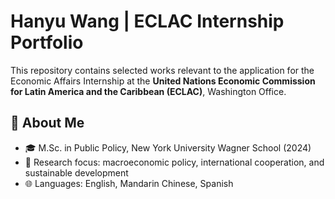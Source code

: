 # Hanyu Wang | ECLAC Internship Portfolio

This repository contains selected works relevant to the application for the Economic Affairs Internship at the **United Nations Economic Commission for Latin America and the Caribbean (ECLAC)**, Washington Office.

## 📌 About Me
- 🎓 M.Sc. in Public Policy, New York University Wagner School (2024)
- 💼 Research focus: macroeconomic policy, international cooperation, and sustainable development
- 🌐 Languages: English, Mandarin Chinese, Spanish

